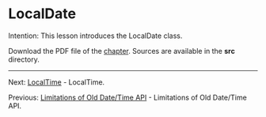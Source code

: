 # LocalDate

Intention: This lesson introduces the LocalDate class.

Download the PDF file of the [chapter](chapter_32.pdf). Sources are available in the <b>src</b> directory. 

<hr>

Next: [LocalTime](chapter_33.md "LocalTime") - LocalTime.

Previous: [Limitations of Old Date/Time API](chapter_31.md "Limitations of Old Date/Time API") - 
Limitations of Old Date/Time API.